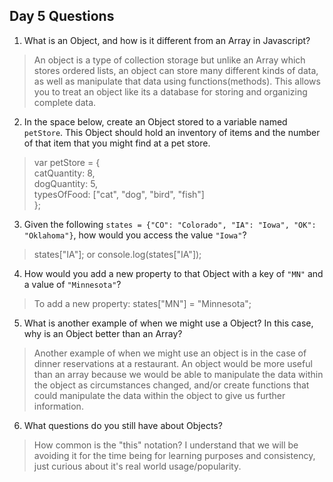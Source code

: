 ## Day 5 Questions

1. What is an Object, and how is it different from an Array in Javascript?
>An object is a type of collection storage but unlike an Array which stores ordered lists, an object can store many different kinds of data, as well as manipulate that data using functions(methods). This allows you to treat an object like its a database for storing and organizing complete data.

2. In the space below, create an Object stored to a variable named `petStore`.  This Object should hold an inventory of items and the number of that item that you might find at a pet store.
> var petStore = { <br>
>    catQuantity: 8,<br>
>    dogQuantity: 5,<br>
>    typesOfFood: ["cat", "dog", "bird", "fish"]<br>
> };

3. Given the following `states = {"CO": "Colorado", "IA": "Iowa", "OK": "Oklahoma"}`, how would you access the value `"Iowa"`?
> states["IA"];  or console.log(states["IA"]);

4. How would you add a new property to that Object with a key of `"MN"` and a value of `"Minnesota"`?
> To add a new property:  states["MN"] = "Minnesota";

5. What is another example of when we might use a Object?  In this case, why is an Object better than an Array?
> Another example of when we might use an object is in the case of dinner reservations at a restaurant. An object would be more useful than an array because we would be able to manipulate the data within the object as circumstances changed, and/or create functions that could manipulate the data within the object to give us further information.

6. What questions do you still have about Objects?
>How common is the "this" notation? I understand that we will be avoiding it for the time being for learning purposes and consistency, just curious about it's real world usage/popularity.
